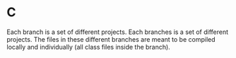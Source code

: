 # C

Each branch is a set of different projects. Each branches is a set of different projects. The files in these different branches are meant to be compiled locally and individually (all class files inside the branch).
